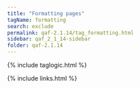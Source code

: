 ```yaml
---
title: "Formatting pages"
tagName: formatting
search: exclude
permalink: qaf-2.1.14/tag_formatting.html
sidebar: qaf_2_1_14-sidebar
folder: qaf-2.1.14
---
```

{% include taglogic.html %}

{% include links.html %}
